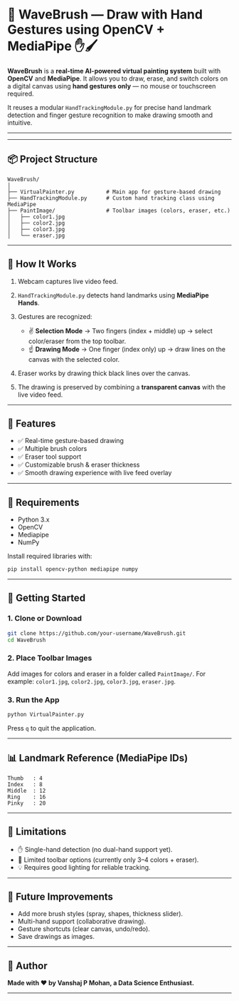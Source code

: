 # 🌊 WaveBrush — Draw with Hand Gestures using OpenCV + MediaPipe ✋🖌️

**WaveBrush** is a **real-time AI-powered virtual painting system** built with **OpenCV** and **MediaPipe**.
It allows you to draw, erase, and switch colors on a digital canvas using **hand gestures only** — no mouse or touchscreen required.

It reuses a modular `HandTrackingModule.py` for precise hand landmark detection and finger gesture recognition to make drawing smooth and intuitive.

---

<!-- ## 📸 Demo

<p align="center">  
  <img src="" width="120"/>  
  <img src="" width="120"/>  
  <img src="" width="120"/>  
</p>   -->

---

## 📦 Project Structure

```
WaveBrush/
│
├── VirtualPainter.py          # Main app for gesture-based drawing
├── HandTrackingModule.py      # Custom hand tracking class using MediaPipe
├── PaintImage/                # Toolbar images (colors, eraser, etc.)
│   ├── color1.jpg
│   ├── color2.jpg
│   ├── color3.jpg
│   └── eraser.jpg
```

---

## 🧠 How It Works

1. Webcam captures live video feed.
2. `HandTrackingModule.py` detects hand landmarks using **MediaPipe Hands**.
3. Gestures are recognized:

   * ✌️ **Selection Mode** → Two fingers (index + middle) up → select color/eraser from the top toolbar.
   * ☝️ **Drawing Mode** → One finger (index only) up → draw lines on the canvas with the selected color.
4. Eraser works by drawing thick black lines over the canvas.
5. The drawing is preserved by combining a **transparent canvas** with the live video feed.

---

## 📌 Features

* ✅ Real-time gesture-based drawing
* ✅ Multiple brush colors
* ✅ Eraser tool support
* ✅ Customizable brush & eraser thickness
* ✅ Smooth drawing experience with live feed overlay

---

## 🔧 Requirements

* Python 3.x
* OpenCV
* Mediapipe
* NumPy

Install required libraries with:

```bash
pip install opencv-python mediapipe numpy
```

---

## 🚀 Getting Started

### 1. Clone or Download

```bash
git clone https://github.com/your-username/WaveBrush.git
cd WaveBrush
```

### 2. Place Toolbar Images

Add images for colors and eraser in a folder called `PaintImage/`.
For example: `color1.jpg`, `color2.jpg`, `color3.jpg`, `eraser.jpg`.

### 3. Run the App

```bash
python VirtualPainter.py
```

Press `q` to quit the application.

---

## 📊 Landmark Reference (MediaPipe IDs)

```
Thumb   : 4
Index   : 8
Middle  : 12
Ring    : 16
Pinky   : 20
```

---

## 🚫 Limitations

* ✋ Single-hand detection (no dual-hand support yet).
* 🎨 Limited toolbar options (currently only 3–4 colors + eraser).
* 💡 Requires good lighting for reliable tracking.

---

## 🧩 Future Improvements

* Add more brush styles (spray, shapes, thickness slider).
* Multi-hand support (collaborative drawing).
* Gesture shortcuts (clear canvas, undo/redo).
* Save drawings as images.

---

## 👤 Author

**Made with ❤️ by Vanshaj P Mohan, a Data Science Enthusiast.**

---

